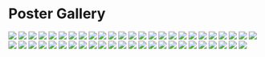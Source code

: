 # Poster Gallery

<img src="Boss_Makes_A_Dollar0.5x - bw.png" />

<img src="Boss_Makes_A_Dollar0.5x.png" />

<img src="Boycott0.5x-greyscale.png" />

<img src="Boycott0.5x.png" />

<img src="BRG0.5x - bw.png" />

<img src="BRG0.5x.png" />

<img src="business-card-RetailMedium-greyscale.png" />

<img src="business-card-RetailMedium.png" />

<img src="Cattle_Prod0.5x - bw.png" />

<img src="Cattle_Prod0.5x.png" />

<img src="cheekycloud_5.png" />

<img src="Democratize_your_workplacce0.25x-greyscale.png" />

<img src="Democratize_your_workplacce0.25x.png" />

<img src="Die_On_This_Hill0.5x - bw.png" />

<img src="Die_On_This_Hill0.5x.png" />

<img src="Dont_Run0.5x - bw.png" />

<img src="Dont_Run0.5x.png" />

<img src="family.png" />

<img src="I_am_replaceable_We_are_not0.5x-greyscale.png" />

<img src="I_am_replaceable_We_are_not0.5x.png" />

<img src="Jamie_Dimon_Likes_To_Watch0.5x.png" />

<img src="Jamie_Dimon_Likes_To_Watch10.5x - bw.png" />

<img src="Left_and_Right0.5x.png" />

<img src="Left_and_Right10.5x - bw.png" />

<img src="Monarchs_dont_fail._They_are_defeated_0.5x - bw.png" />

<img src="Monarchs_dont_fail._They_are_defeated_0.5x.png" />

<img src="no-parking.png" />

<img src="NOTICE - right to join a union blue.png" />

<img src="NOTICE - right to join a union.png" />

<img src="Pizza party.png" />

<img src="Reasonable_Accommodations0.5x-greyscale.png" />

<img src="Reasonable_Accommodations0.5x.png" />

<img src="Record_Profits_Are_Stolen_Wages0.5x - bw.png" />

<img src="Record_Profits_Are_Stolen_Wages0.5x.png" />

<img src="Retail_Back_BWMedium.png" />

<img src="Retail_BackMedium.png" />

<img src="Retail_BWMedium.png" />

<img src="RetailMedium.png" />

<img src="Trifold side 1.png" />

<img src="Trifold side 2.png" />

<img src="udeserve.png" />

<img src="Union_Membership_vs_the_top_100.5x - bw.png" />

<img src="Union_Membership_vs_the_top_100.5x.png" />

<img src="Unions_Are_For_The_990.5x-greyscale.png" />

<img src="Unions_Are_For_The_990.5x.png" />

<img src="When_You_Are_A_Billionaire0.5x-greyscale.png" />

<img src="When_You_Are_A_Billionaire0.5x.png" />

<img src="Yes0.5x.png" />

<img src="Yes10.5x - bw.png" />

